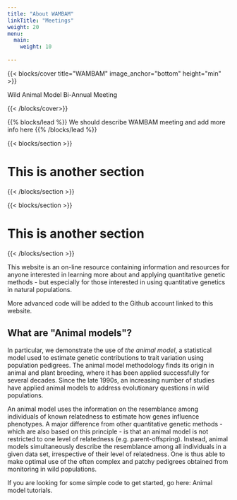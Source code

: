 ```yaml
---
title: "About WAMBAM"
linkTitle: "Meetings"
weight: 20
menu:
  main:
    weight: 10
   
---
```


{{< blocks/cover title="WAMBAM" image_anchor="bottom" height="min" >}}

<p class="lead mt-5">Wild Animal Model Bi-Annual Meeting
</p>

{{< /blocks/cover>}}

{{% blocks/lead %}}
We should describe WAMBAM meeting and add more info here
{{% /blocks/lead %}}


{{< blocks/section >}}
<div class="col-12">
<h1 class="text-center">This is another section</h1>
</div>

{{< /blocks/section >}}

{{< blocks/section >}}

<div class="col-12">
<h1 class="text-center">This is another section</h1>
</div>

{{< /blocks/section >}} 

This website is an on-line resource containing information and resources for anyone interested in learning more about and applying quantitative genetic methods - but especially for those interested in using quantitative genetics in natural populations.

More advanced code will be added to the Github account linked to this website.


## What are "Animal models"?

In particular, we demonstrate the use of *the animal model*, a statistical model used to estimate genetic contributions to trait variation using population pedigrees. The animal model methodology finds its origin in animal and plant breeding, where it has been applied successfully for several decades. Since the late 1990s, an increasing number of studies have applied animal models to address evolutionary questions in wild populations.

An animal model uses the information on the resemblance among individuals of known relatedness to estimate how genes influence phenotypes. A major difference from other quantitative genetic methods - which are also based on this principle - is that an animal model is not restricted to one level of relatedness (e.g. parent-offspring). Instead, animal models simultaneously describe the resemblance among all individuals in a given data set, irrespective of their level of relatedness. One is thus able to make optimal use of the often complex and patchy pedigrees obtained from monitoring in wild populations.

If you are looking for some simple code to get started, go here: Animal model tutorials.

